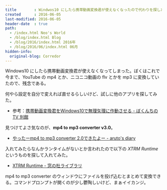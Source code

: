 ```yaml
---
title        : Windwos10 にしたら携帯動画変換君が使えなくなったので代わりを探した
created      : 2016-06-05
last-modified: 2016-06-05
header-date  : true
path:
  - /index.html Neo's World
  - /blog/index.html Blog
  - /blog/2016/index.html 2016年
  - /blog/2016/06/index.html 06月
hidden-info:
  original-blog: Corredor
---
```


Windows10 にしたら携帯動画変換君が使えなくなってしまった。ぼくはこれで今まで、YouTube の mp4 とか、ニコニコ動画の flv とかを mp3 に変換していたので、残念である。

何やら設定を自分で変えれば直せるらしいけど、試しに他のアプリを探してみた。

- 参考：[携帯動画変換君をWindows10で無理矢理に作動させる - ぼくんちのTV 別館](http://freesoft.tvbok.com/movie_encode/3gp_converter/windows10_1.html)

見つけてよさ気なのが、**mp4 to mp3 converter v3.0**。

- [やったーmp4 to mp3 converter 2.0できたよー - aruto's diary](http://blog.aruto.info/entry/20091107/mp4_to_mp3_converter_ver2)

入れてみたらなんかランタイムがないとか言われたので以下の *XTRM Runtime* というものを探して入れてみた。

- [XTRM Runtime - 窓の杜ライブラリ](http://forest.watch.impress.co.jp/library/software/xtrmruntime/)

mp4 to mp3 converter のウィンドウにファイルを投げ込むとまとめて変換できる。コマンドプロンプトが開くのが少し鬱陶しいけど、まぁイイカンジ。
